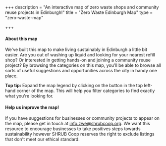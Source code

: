 +++
description = "An interactive map of zero waste shops and community reuse projects in Edinburgh!"
title = "Zero Waste Edinburgh Map"
type = "zero-waste-map"

+++
#### About this map

We've built this map to make living sustainably in Edinburgh a little bit easier. Are you out of washing up liquid and looking for your nearest refill shop? Or interested in getting hands-on and joining a community reuse project? By browsing the categories on this map, you'll be able to browse all sorts of useful suggestions and opportunities across the city in handy one place.

**Top tip:** Expand the map legend by clicking on the button in the top left-hand corner of the map. This will help you filter categories to find exactly what you're looking for.

#### Help us improve the map!

If you have suggestions for businesses or community projects to appear on the map, please get in touch at [info.zwe@shrubcoop.org](mailto:info.zwe@shrubcoop.org). We want this resource to encourage businesses to take positives steps towards sustainability however SHRUB Coop reserves the right to exclude listings that don't meet our ethical standard.